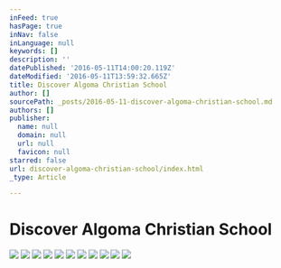 ```yaml
---
inFeed: true
hasPage: true
inNav: false
inLanguage: null
keywords: []
description: ''
datePublished: '2016-05-11T14:00:20.119Z'
dateModified: '2016-05-11T13:59:32.665Z'
title: Discover Algoma Christian School
author: []
sourcePath: _posts/2016-05-11-discover-algoma-christian-school.md
authors: []
publisher:
  name: null
  domain: null
  url: null
  favicon: null
starred: false
url: discover-algoma-christian-school/index.html
_type: Article

---
```

# Discover Algoma Christian School
![](https://the-grid-user-content.s3-us-west-2.amazonaws.com/0c5d9a0b-8575-46d0-9fa1-307a4701ac56.jpg)
![](https://the-grid-user-content.s3-us-west-2.amazonaws.com/40636e90-2f30-42dd-9a7a-fc8d40ad27e4.jpg)
![](https://the-grid-user-content.s3-us-west-2.amazonaws.com/c02af7b4-2669-464c-b875-c35063f977e2.jpg)
![](https://the-grid-user-content.s3-us-west-2.amazonaws.com/3fac54d3-57cc-415c-a128-fdb3e2b439c0.jpg)
![](https://the-grid-user-content.s3-us-west-2.amazonaws.com/9c6fbd11-1501-46e2-9526-d162d3150c21.jpg)
![](https://the-grid-user-content.s3-us-west-2.amazonaws.com/3ccc7ee0-4d8d-482e-b580-66340a1483e4.jpg)
![](https://the-grid-user-content.s3-us-west-2.amazonaws.com/c1c70d65-9674-481f-bf28-cc43547ea3e8.jpg)
![](https://the-grid-user-content.s3-us-west-2.amazonaws.com/fe417275-ca5c-4e59-8e74-ea4946986e8e.jpg)
![](https://the-grid-user-content.s3-us-west-2.amazonaws.com/8dec6b13-0111-4875-a5cc-3e4cec839390.jpg)
![](https://the-grid-user-content.s3-us-west-2.amazonaws.com/5c942f74-8223-4105-96db-7a6543b5217b.jpg)
![](https://the-grid-user-content.s3-us-west-2.amazonaws.com/113a7a6d-659e-4ab8-a50d-d3a977e7cd57.jpg)